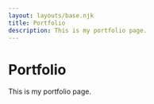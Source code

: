 ```yaml
---
layout: layouts/base.njk
title: Portfolio
description: This is my portfolio page.
---
```


# Portfolio

This is my portfolio page.
